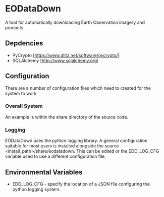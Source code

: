 # EODataDown

A tool for automatically downloading Earth Observation imagery and products.

## Depdencies

* PyCrypto [https://www.dlitz.net/software/pycrypto/]
* SQLAlchemy [http://www.sqlalchemy.org]

## Configuration

There are a number of configuration files which need to created for the system to work

### Overall System

An example is within the share directory of the source code.

### Logging

EODataDown uses the python logging library. A general configuration suitable for most users is installed alongside the source <install_path>/share/eodatadown. This can be edited or the EDD_LOG_CFG variable used to use a different configuration file. 


## Environmental Variables

* EDD_LOG_CFG - specify the location of a JSON file configuring the python logging system.
